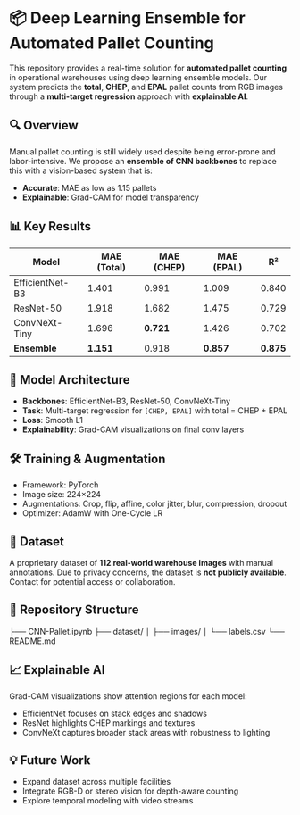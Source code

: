 # 📦 Deep Learning Ensemble for Automated Pallet Counting

This repository provides a real-time solution for **automated pallet counting** in operational warehouses using deep learning ensemble models. Our system predicts the **total**, **CHEP**, and **EPAL** pallet counts from RGB images through a **multi-target regression** approach with **explainable AI**.


## 🔍 Overview

Manual pallet counting is still widely used despite being error-prone and labor-intensive. We propose an **ensemble of CNN backbones** to replace this with a vision-based system that is:

- **Accurate**: MAE as low as 1.15 pallets
- **Explainable**: Grad-CAM for model transparency

## 📊 Key Results

| Model           | MAE (Total) | MAE (CHEP) | MAE (EPAL) | R²       |
|----------------|-------------|------------|------------|-----------|
| EfficientNet-B3| 1.401       | 0.991      | 1.009      | 0.840     |
| ResNet-50      | 1.918       | 1.682      | 1.475      | 0.729     |
| ConvNeXt-Tiny  | 1.696       | **0.721**  | 1.426      | 0.702     |
| **Ensemble**   | **1.151**   | 0.918      | **0.857**  | **0.875** |

## 🧠 Model Architecture

- **Backbones**: EfficientNet-B3, ResNet-50, ConvNeXt-Tiny
- **Task**: Multi-target regression for `[CHEP, EPAL]` with total = CHEP + EPAL
- **Loss**: Smooth L1
- **Explainability**: Grad-CAM visualizations on final conv layers

## 🛠 Training & Augmentation

- Framework: PyTorch
- Image size: 224×224
- Augmentations: Crop, flip, affine, color jitter, blur, compression, dropout
- Optimizer: AdamW with One-Cycle LR

## 📁 Dataset

A proprietary dataset of **112 real-world warehouse images** with manual annotations. Due to privacy concerns, the dataset is **not publicly available**. Contact for potential access or collaboration.

## 📂 Repository Structure

├── CNN-Pallet.ipynb 
├── dataset/ 
│   ├── images/
│   └── labels.csv
└── README.md 


## 📈 Explainable AI

Grad-CAM visualizations show attention regions for each model:
- EfficientNet focuses on stack edges and shadows
- ResNet highlights CHEP markings and textures
- ConvNeXt captures broader stack areas with robustness to lighting

## 💡 Future Work

- Expand dataset across multiple facilities
- Integrate RGB-D or stereo vision for depth-aware counting
- Explore temporal modeling with video streams





